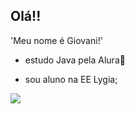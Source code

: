 ## Olá!!

'Meu nome é Giovani!'

- estudo Java pela Alura🥶

- sou aluno na EE Lygia;

  
![](https://tenor.com/pt-BR/view/torcida-crowd-supporters-corintiano-corinthians-mil-grau-gif-14520996)
